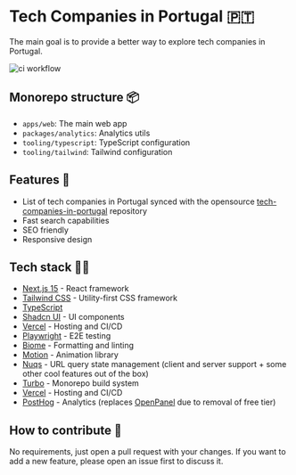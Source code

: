 # Tech Companies in Portugal 🇵🇹

The main goal is to provide a better way to explore tech companies in Portugal.

![ci workflow](https://github.com/alexmarqs/tech-companies-portugal-app/actions/workflows/ci.yml/badge.svg)

## Monorepo structure 📦

- `apps/web`: The main web app
- `packages/analytics`: Analytics utils
- `tooling/typescript`: TypeScript configuration
- `tooling/tailwind`: Tailwind configuration

## Features 🚀

- List of tech companies in Portugal synced with the opensource [tech-companies-in-portugal](https://github.com/marmelo/tech-companies-in-portugal) repository
- Fast search capabilities
- SEO friendly
- Responsive design

## Tech stack 🧑‍💻

- [Next.js 15](https://nextjs.org/) - React framework
- [Tailwind CSS](https://tailwindcss.com/) - Utility-first CSS framework
- [TypeScript](https://www.typescriptlang.org/)
- [Shadcn UI](https://ui.shadcn.com) - UI components
- [Vercel](https://vercel.com/) - Hosting and CI/CD
- [Playwright](https://playwright.dev/) - E2E testing
- [Biome](https://biomejs.dev/) - Formatting and linting
- [Motion](https://motion.dev/) - Animation library
- [Nuqs](https://nuqs.47ng.com) - URL query state management (client and server support + some other cool features out of the box)
- [Turbo](https://turbo.build/) - Monorepo build system
- [Vercel](https://vercel.com/) - Hosting and CI/CD
- [PostHog](https://posthog.com/) - Analytics (replaces [OpenPanel](https://openpanel.dev/) due to removal of free tier)

## How to contribute 🤝

No requirements, just open a pull request with your changes.
If you want to add a new feature, please open an issue first to discuss it.